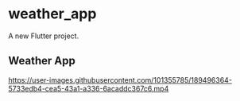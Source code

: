 # weather_app

A new Flutter project.

## Weather App

https://user-images.githubusercontent.com/101355785/189496364-5733edb4-cea5-43a1-a336-6acaddc367c6.mp4



